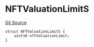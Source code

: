 # NFTValuationLimitS
[Git Source](https://github.com/thrackle-io/tron/blob/13105ed31bc78c8d50cdf97173deb83a68e88dee/src/client/token/handler/diamond/RuleStorage.sol)


```solidity
struct NFTValuationLimitS {
    uint16 nftValuationLimit;
}
```

